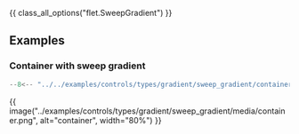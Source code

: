 {{ class_all_options("flet.SweepGradient") }}

## Examples

### Container with sweep gradient

```python
--8<-- "../../examples/controls/types/gradient/sweep_gradient/container.py"
```

{{ image("../examples/controls/types/gradient/sweep_gradient/media/container.png", alt="container", width="80%") }}
